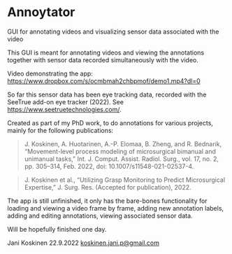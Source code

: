 # Annoytator
GUI for annotating videos and visualizing sensor data associated with the video

This GUI is meant for annotating videos and viewing the annotations together with sensor data recorded simultaneously with the video.

Video demonstrating the app: https://www.dropbox.com/s/ocmbmah2chbpmof/demo1.mp4?dl=0 

So far this sensor data has been eye tracking data, recorded with the SeeTrue add-on eye tracker (2022). See https://www.seetruetechnologies.com/.

Created as part of my PhD work, to do annotations for various projects, mainly for the following publications:

> J. Koskinen, A. Huotarinen, A.-P. Elomaa, B. Zheng, and R. Bednarik, “Movement-level process modeling of microsurgical bimanual and unimanual tasks,” Int. J. Comput. Assist. Radiol. Surg., vol. 17, no. 2, pp. 305–314, Feb. 2022, doi: 10.1007/s11548-021-02537-4.

> J. Koskinen et al., “Utilizing Grasp Monitoring to Predict Microsurgical Expertise,” J. Surg. Res. (Accepted for publication), 2022.

The app is still unfinished, it only has the bare-bones functionality for loading and viewing a video frame by frame, adding new annotation labels, adding and editing annotations, viewing associated sensor data.

Will be hopefully finished one day.

Jani Koskinen
22.9.2022
koskinen.jani.p@gmail.com
